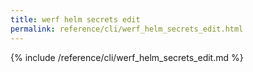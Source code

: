 ```yaml
---
title: werf helm secrets edit
permalink: reference/cli/werf_helm_secrets_edit.html
---
```


{% include /reference/cli/werf_helm_secrets_edit.md %}
